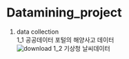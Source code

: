# Datamining_project

1. data collection <br>
1_1 공공데이터 포털의 해양사고 데이터 <br>
![download](https://github.com/SeoDSeok/Datamining_project/assets/122199258/113a6841-0639-420a-b9ec-183cdfd8c7a9)
1_2 기상청 날씨데이터
